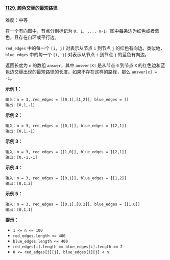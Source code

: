 ﻿#### [1129\. 颜色交替的最短路径](https://leetcode.cn/problems/shortest-path-with-alternating-colors/)

难度：中等

在一个有向图中，节点分别标记为 `0, 1, ..., n-1`。图中每条边为红色或者蓝色，且存在自环或平行边。

`red_edges` 中的每一个 `[i, j]` 对表示从节点 `i` 到节点 `j` 的红色有向边。类似地，`blue_edges` 中的每一个 `[i, j]` 对表示从节点 `i` 到节点 `j` 的蓝色有向边。

返回长度为 `n` 的数组 `answer`，其中 `answer[X]` 是从节点 `0` 到节点 `X` 的红色边和蓝色边交替出现的最短路径的长度。如果不存在这样的路径，那么 `answer[x] = -1`。

**示例 1：**

```
输入：n = 3, red_edges = [[0,1],[1,2]], blue_edges = []
输出：[0,1,-1]
```

**示例 2：**

```
输入：n = 3, red_edges = [[0,1]], blue_edges = [[2,1]]
输出：[0,1,-1]
```

**示例 3：**

```
输入：n = 3, red_edges = [[1,0]], blue_edges = [[2,1]]
输出：[0,-1,-1]
```

**示例 4：**

```
输入：n = 3, red_edges = [[0,1]], blue_edges = [[1,2]]
输出：[0,1,2]
```

**示例 5：**

```
输入：n = 3, red_edges = [[0,1],[0,2]], blue_edges = [[1,0]]
输出：[0,1,1]
```

**提示：**

-   `1 <= n <= 100`
-   `red_edges.length <= 400`
-   `blue_edges.length <= 400`
-   `red_edges[i].length == blue_edges[i].length == 2`
-   `0 <= red_edges[i][j], blue_edges[i][j] < n`
